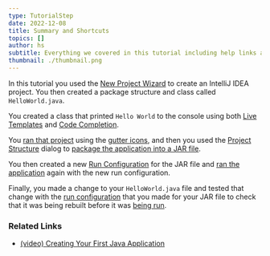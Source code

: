 ```yaml
---
type: TutorialStep
date: 2022-12-08
title: Summary and Shortcuts
topics: []
author: hs
subtitle: Everything we covered in this tutorial including help links and shortcuts.
thumbnail: ./thumbnail.png
---
```


In this tutorial you used the [New Project Wizard](https://www.jetbrains.com/help/idea/new-project-wizard.html) to create an IntelliJ IDEA project. You then created a package structure and class called `HelloWorld.java`.

You created a class that printed `Hello World` to the console using both [Live Templates](https://www.jetbrains.com/help/idea/using-live-templates.html) and [Code Completion](https://www.jetbrains.com/help/idea/auto-completing-code.html).

You [ran that project](https://www.jetbrains.com/help/idea/running-applications.html) using the [gutter icons](https://www.jetbrains.com/help/idea/settings-gutter-icons.html), and then you used the [Project Structure](https://www.jetbrains.com/help/idea/project-settings-and-structure.html) dialog to [package the application into a JAR file](https://www.jetbrains.com/help/idea/compiling-applications.html#package_into_jar).

You then created a new [Run Configuration](https://www.jetbrains.com/help/idea/run-debug-configuration.html) for the JAR file and [ran the application](https://www.jetbrains.com/help/idea/running-applications.html) again with the new run configuration.

Finally, you made a change to your `HelloWorld.java` file and tested that change with the [run configuration](https://www.jetbrains.com/help/idea/run-debug-configuration.html) that you made for your JAR file to check that it was being rebuilt before it was [being run](https://www.jetbrains.com/help/idea/running-applications.html).

### Related Links
- [(video) Creating Your First Java Application](https://www.youtube.com/watch?v=H_XxH66lm3U)
